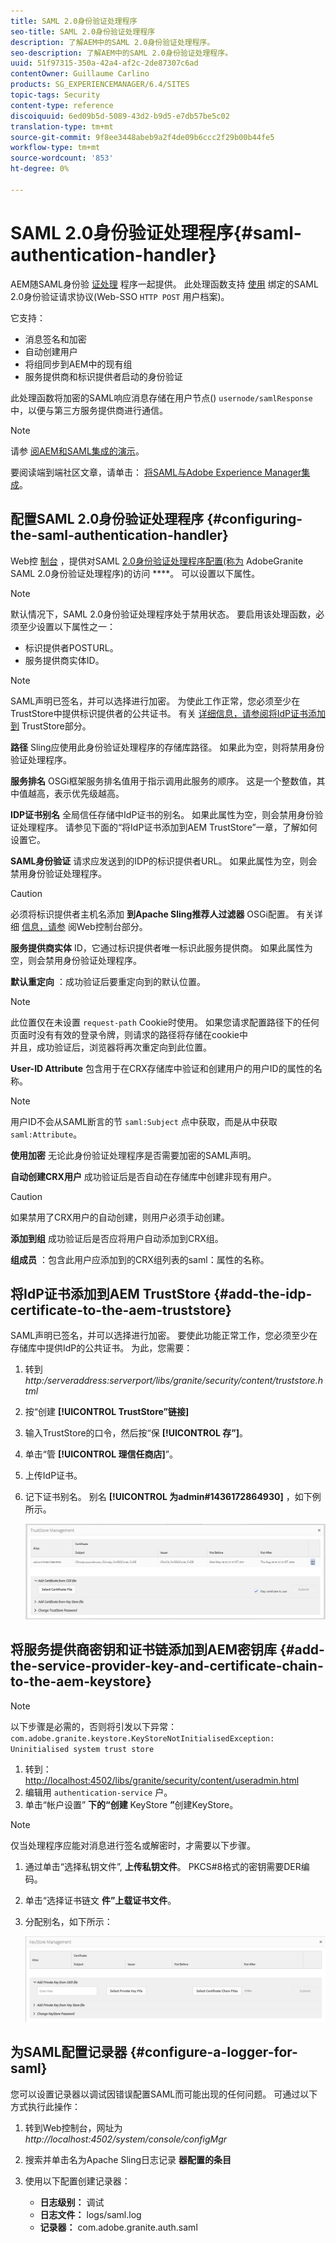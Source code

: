 ```yaml
---
title: SAML 2.0身份验证处理程序
seo-title: SAML 2.0身份验证处理程序
description: 了解AEM中的SAML 2.0身份验证处理程序。
seo-description: 了解AEM中的SAML 2.0身份验证处理程序。
uuid: 51f97315-350a-42a4-af2c-2de87307c6ad
contentOwner: Guillaume Carlino
products: SG_EXPERIENCEMANAGER/6.4/SITES
topic-tags: Security
content-type: reference
discoiquuid: 6ed09b5d-5089-43d2-b9d5-e7db57be5c02
translation-type: tm+mt
source-git-commit: 9f8ee3448abeb9a2f4de09b6ccc2f29b00b44fe5
workflow-type: tm+mt
source-wordcount: '853'
ht-degree: 0%

---
```



# SAML 2.0身份验证处理程序{#saml-authentication-handler}

AEM随SAML身份验 [证处理](http://saml.xml.org/saml-specifications) 程序一起提供。 此处理函数支持 [使用](http://saml.xml.org/saml-specifications) 绑定的SAML 2.0身份验证请求协议(Web-SSO `HTTP POST` 用户档案)。

它支持：

* 消息签名和加密
* 自动创建用户
* 将组同步到AEM中的现有组
* 服务提供商和标识提供者启动的身份验证

此处理函数将加密的SAML响应消息存储在用户节点() `usernode/samlResponse`中，以便与第三方服务提供商进行通信。

>[!NOTE]
>
>请参 [阅AEM和SAML集成的演示](https://helpx.adobe.com/experience-manager/kb/simple-saml-demo.html)。
>
>要阅读端到端社区文章，请单击： [将SAML与Adobe Experience Manager集成](https://helpx.adobe.com/experience-manager/using/aem63_saml.html)。

## 配置SAML 2.0身份验证处理程序 {#configuring-the-saml-authentication-handler}

Web控 [制台](/help/sites-deploying/configuring-osgi.md) ，提供对SAML [2.0身份验证处理程序配置(称为](http://saml.xml.org/saml-specifications) AdobeGranite SAML 2.0身份验证处理程序)的访问 ****。 可以设置以下属性。

>[!NOTE]
>
>默认情况下，SAML 2.0身份验证处理程序处于禁用状态。 要启用该处理函数，必须至少设置以下属性之一：
>
>* 标识提供者POSTURL。
>* 服务提供商实体ID。

>



>[!NOTE]
>
>SAML声明已签名，并可以选择进行加密。 为使此工作正常，您必须至少在TrustStore中提供标识提供者的公共证书。 有关 [详细信息，请参阅将IdP证书添加到](/help/sites-administering/saml-2-0-authenticationhandler.md#add-the-idp-certificate-to-the-aem-truststore) TrustStore部分。

**路径** Sling应使用此身份验证处理程序的存储库路径。 如果此为空，则将禁用身份验证处理程序。

**服务排名** OSGi框架服务排名值用于指示调用此服务的顺序。 这是一个整数值，其中值越高，表示优先级越高。

**IDP证书别名** 全局信任存储中IdP证书的别名。 如果此属性为空，则会禁用身份验证处理程序。 请参见下面的“将IdP证书添加到AEM TrustStore”一章，了解如何设置它。

**SAML身份验证** 请求应发送到的IDP的标识提供者URL。 如果此属性为空，则会禁用身份验证处理程序。

>[!CAUTION]
>
>必须将标识提供者主机名添加 **到Apache Sling推荐人过滤器** OSGi配置。 有关详细 [信息，请参](/help/sites-deploying/configuring-osgi.md) 阅Web控制台部分。

**服务提供商实体** ID，它通过标识提供者唯一标识此服务提供商。 如果此属性为空，则会禁用身份验证处理程序。

**默认重定向** ：成功验证后要重定向到的默认位置。

>[!NOTE]
>
>此位置仅在未设置 `request-path` Cookie时使用。 如果您请求配置路径下的任何页面时没有有效的登录令牌，则请求的路径将存储在cookie中\
>并且，成功验证后，浏览器将再次重定向到此位置。

**User-ID Attribute** 包含用于在CRX存储库中验证和创建用户的用户ID的属性的名称。

>[!NOTE]
>
>用户ID不会从SAML断言的节 `saml:Subject` 点中获取，而是从中获取 `saml:Attribute`。

**使用加密** 无论此身份验证处理程序是否需要加密的SAML声明。

**自动创建CRX用户** 成功验证后是否自动在存储库中创建非现有用户。

>[!CAUTION]
>
>如果禁用了CRX用户的自动创建，则用户必须手动创建。

**添加到组** 成功验证后是否应将用户自动添加到CRX组。

**组成员** ：包含此用户应添加到的CRX组列表的saml：属性的名称。

## 将IdP证书添加到AEM TrustStore {#add-the-idp-certificate-to-the-aem-truststore}

SAML声明已签名，并可以选择进行加密。 要使此功能正常工作，您必须至少在存储库中提供IdP的公共证书。 为此，您需要：

1. 转到 *http:/serveraddress:serverport/libs/granite/security/content/truststore.html*
1. 按“创建 **[!UICONTROL TrustStore”链接]**
1. 输入TrustStore的口令，然后按“保 **[!UICONTROL 存”]**。
1. 单击“管 **[!UICONTROL 理信任商店]**”。
1. 上传IdP证书。
1. 记下证书别名。 别名 **[!UICONTROL 为admin#1436172864930]** ，如下例所示。

   ![chlimage_1-372](assets/chlimage_1-372.png)

## 将服务提供商密钥和证书链添加到AEM密钥库 {#add-the-service-provider-key-and-certificate-chain-to-the-aem-keystore}

>[!NOTE]
>
>以下步骤是必需的，否则将引发以下异常： `com.adobe.granite.keystore.KeyStoreNotInitialisedException: Uninitialised system trust store`

1. 转到： [http://localhost:4502/libs/granite/security/content/useradmin.html](http://localhost:4502/libs/granite/security/content/useradmin.html)
1. 编辑用 `authentication-service` 户。
1. 单击“帐户设置” **下的“创建** KeyStore **”**&#x200B;创建KeyStore。

>[!NOTE]
>
>仅当处理程序应能对消息进行签名或解密时，才需要以下步骤。

1. 通过单击“选择私钥文件”, **上传私钥文件**。 PKCS#8格式的密钥需要DER编码。
1. 单击“选择证书链文 **件”上载证书文件**。
1. 分配别名，如下所示：

   ![chlimage_1-373](assets/chlimage_1-373.png)

## 为SAML配置记录器 {#configure-a-logger-for-saml}

您可以设置记录器以调试因错误配置SAML而可能出现的任何问题。 可通过以下方式执行此操作：

1. 转到Web控制台，网址为 *http://localhost:4502/system/console/configMgr*
1. 搜索并单击名为Apache Sling日志记录 **器配置的条目**
1. 使用以下配置创建记录器：

   * **日志级别：** 调试
   * **日志文件：** logs/saml.log
   * **记录器：** com.adobe.granite.auth.saml

